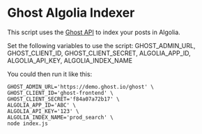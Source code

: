 # Ghost Algolia Indexer

This script uses the [Ghost API](https://api.ghost.org/) to  index your posts in Algolia.

Set the following variables to use the script:
GHOST_ADMIN_URL,
GHOST_CLIENT_ID,
GHOST_CLIENT_SECRET,
ALGOLIA_APP_ID,
ALGOLIA_API_KEY,
ALGOLIA_INDEX_NAME

You could then run it like this:

```shell
GHOST_ADMIN_URL='https://demo.ghost.io/ghost' \
GHOST_CLIENT_ID='ghost-frontend' \
GHOST_CLIENT_SECRET='f84a07a72b17' \
ALGOLIA_APP_ID='ABC' \
ALGOLIA_API_KEY='123' \
ALGOLIA_INDEX_NAME='prod_search' \
node index.js
```
